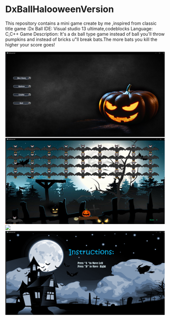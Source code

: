 # DxBallHalooweenVersion
This repository contains a mini game create by me ,inspired from classic title game :Dx Ball 
IDE: Visual studio 13 ultimate,codeblocks
Language: C,C++
Game Description: It's a dx ball type game instead of ball you'll throw pumpkins and instead of bricks u"ll break bats.The more bats you kill the higher your score goes!

![](images/menu.png)
![](images/game.png)
![](images/credis.png)
![](images/instruction.png)
